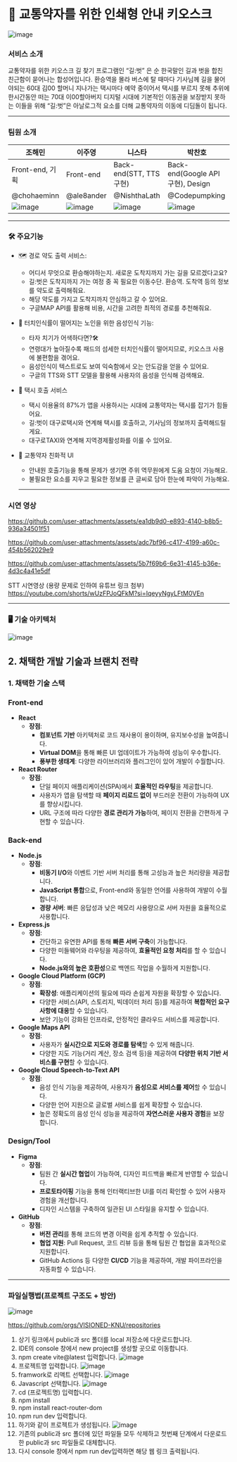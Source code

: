 # 🚌 교통약자를 위한 인쇄형 안내 키오스크
![image](https://github.com/user-attachments/assets/2a9a7ca7-8e54-4513-b285-b60347ee709f)

### 서비스 소개
교통약자를 위한 키오스크 길 찾기 프로그램인 “길:벗” 은 
순 한국말인 길과 벗을 합친 친근함이 묻어나는 합성어입니다. 
환승역을 몰라 버스에 탈 때마다 기사님께 길을 물어야되는 60대 김00 할머니
지나가는 택시마다 예약 중이어서 택시를 부르지 못해 추위에 한시간동안 떠는 70대 이00할아버지
디지털 시대에 기본적인 이동권을 보장받지 못하는 이들을 위해 “길:벗”은 
아날로그적 요소를 더해 교통약자의 이동에 디딤돌이 됩니다. 

---

### 팀원 소개

| 조해민 | 이주영 | 니스타 | 박찬호 |
| --- | --- | --- | --- |
| Front-end, 기획 | Front-end | Back-end(STT, TTS 구현) | Back-end(Google API 구현), Design |
| @chohaeminn | @ale8ander | @NishthaLath | @Codepumpking  |
| ![image](https://github.com/user-attachments/assets/97c7243b-10a5-41fa-a6c8-a7a66d9a05b5) | ![image](https://github.com/user-attachments/assets/79e0b7f0-ca94-4420-92a3-dc2bbacde397) | ![image](https://github.com/user-attachments/assets/dca32df1-f4ec-4b30-ab55-85221d90b792) | ![image](https://github.com/user-attachments/assets/24fd241a-cb9c-4e4f-a11a-a2190ce42f38)


---

### 🛠️ 주요기능

- 🗺️ 경로 약도 출력 서비스:
    - 어디서 무엇으로 환승해야하는지. 새로운 도착지까지 가는 길을 모르겠다고요?
    - 길:벗은 도착지까지 가는 여정 중 꼭 필요한  이동수단. 환승역. 도착역 등의 정보를 약도로 출력해줘요.
    - 해당 약도를 가지고 도착지까지 안심하고 갈 수 있어요.
    - 구글MAP API를 활용해 비용, 시간을 고려한 최적의 경로를 추천해줘요.
      
- 🎤 터치인식률이 떨어지는 노인을 위한 음성인식 기능:
    - 타자 치기가 어색하다면?🛠️
    - 연령대가 높아질수록 패드의 섬세한 터치인식률이 떨어지므로, 키오스크 사용에 불편함을 겪어요.
    - 음성인식이 텍스트로도 보여 익숙함에서 오는 안도감을 얻을 수 있어요.
    - 구글의 TTS와 STT 모델을 활용해 사용자의 음성을 인식해 검색해요.
    
- 🚕 택시 호출 서비스
    - 택시 이용율의 87%가 앱을 사용하시는 시대에 교통약자는  택시를 잡기가 힘들어요.
    - 길:벗이 대구로택시와 연계해 택시를 호출하고, 기사님의 정보까지 출력해드릴게요.
    - 대구로TAXI와 연계해 지역경제활성화를 이룰 수 있어요.

- 👵 교통약자 친화적 UI
    - 안내원 호출기능을 통해 문제가 생기면 주위 역무원에게 도움 요청이 가능해요.
    - 불필요한 요소를 지우고 필요한 정보를 큰 글씨로 담아 한눈에 파악이 가능해요.
    
    ---
### 시연 영상

https://github.com/user-attachments/assets/ea1db9d0-e893-4140-b8b5-936a34501f51

https://github.com/user-attachments/assets/adc7bf96-c417-4199-a60c-454b562029e9

https://github.com/user-attachments/assets/5b7f69b6-6e31-4145-b36e-4d3c4a41e5df

STT 시연영상 (용량 문제로 인하여 유튜브 링크 첨부)
https://youtube.com/shorts/wUzFPJoQFkM?si=IqeyyNgyLFtM0VEn

---

### 🖥️ 기술 아키텍처

![image](https://github.com/user-attachments/assets/9aa1f9d0-effe-44ac-8a48-1151a5a079b9)

## 2. 채택한 개발 기술과 브랜치 전략

### 1. **채택한 기술 스택**

### Front-end

- **React**
    - **장점**:
        - **컴포넌트 기반** 아키텍처로 코드 재사용이 용이하며, 유지보수성을 높여줍니다.
        - **Virtual DOM**을 통해 빠른 UI 업데이트가 가능하여 성능이 우수합니다.
        - **풍부한 생태계**: 다양한 라이브러리와 플러그인이 있어 개발이 수월합니다.
- **React Router**
    - **장점**:
        - 단일 페이지 애플리케이션(SPA)에서 **효율적인 라우팅**을 제공합니다.
        - 사용자가 앱을 탐색할 때 **페이지 리로드 없이** 부드러운 전환이 가능하여 UX를 향상시킵니다.
        - URL 구조에 따라 다양한 **경로 관리가 가능**하여, 페이지 전환을 간편하게 구현할 수 있습니다.

### Back-end

- **Node.js**
    - **장점**:
        - **비동기 I/O**와 이벤트 기반 서버 처리를 통해 고성능과 높은 처리량을 제공합니다.
        - **JavaScript 통합**으로, Front-end와 동일한 언어를 사용하여 개발이 수월합니다.
        - **경량 서버**: 빠른 응답성과 낮은 메모리 사용량으로 서버 자원을 효율적으로 사용합니다.
- **Express.js**
    - **장점**:
        - 간단하고 유연한 API를 통해 **빠른 서버 구축**이 가능합니다.
        - 다양한 미들웨어와 라우팅을 제공하여, **효율적인 요청 처리**를 할 수 있습니다.
        - **Node.js와의 높은 호환성**으로 백엔드 작업을 수월하게 지원합니다.
- **Google Cloud Platform (GCP)**
    - **장점**:
        - **확장성**: 애플리케이션의 필요에 따라 손쉽게 자원을 확장할 수 있습니다.
        - 다양한 서비스(API, 스토리지, 빅데이터 처리 등)를 제공하여 **복합적인 요구사항에 대응**할 수 있습니다.
        - 보안 기능이 강화된 인프라로, 안정적인 클라우드 서비스를 제공합니다.
- **Google Maps API**
    - **장점**:
        - 사용자가 **실시간으로 지도와 경로를 탐색**할 수 있게 해줍니다.
        - 다양한 지도 기능(거리 계산, 장소 검색 등)을 제공하여 **다양한 위치 기반 서비스를 구현**할 수 있습니다.
- **Google Cloud Speech-to-Text API**
    - **장점**:
        - 음성 인식 기능을 제공하여, 사용자가 **음성으로 서비스를 제어**할 수 있습니다.
        - 다양한 언어 지원으로 글로벌 서비스를 쉽게 확장할 수 있습니다.
        - 높은 정확도의 음성 인식 성능을 제공하여 **자연스러운 사용자 경험**을 보장합니다.

### Design/Tool

- **Figma**
    - **장점**:
        - 팀원 간 **실시간 협업**이 가능하여, 디자인 피드백을 빠르게 반영할 수 있습니다.
        - **프로토타이핑** 기능을 통해 인터랙티브한 UI를 미리 확인할 수 있어 사용자 경험을 개선합니다.
        - 디자인 시스템을 구축하여 일관된 UI 스타일을 유지할 수 있습니다.
- **GitHub**
    - **장점**:
        - **버전 관리**를 통해 코드의 변경 이력을 쉽게 추적할 수 있습니다.
        - **협업 지원**: Pull Request, 코드 리뷰 등을 통해 팀원 간 협업을 효과적으로 지원합니다.
        - GitHub Actions 등 다양한 **CI/CD** 기능을 제공하여, 개발 파이프라인을 자동화할 수 있습니다.

---

### 파일실행법(프로젝트 구조도 + 방안)
![image](https://github.com/user-attachments/assets/448f2871-b5cc-4b7b-83be-696fd57891ca)

https://github.com/orgs/VISIONED-KNU/repositories

1. 상기 링크에서 public과 src 폴더를 local 저장소에 다운로드합니다.
2. IDE의 console 창에서 new project를 생성할 곳으로 이동합니다.
3. npm create vite@latest 입력합니다.
![image](https://github.com/user-attachments/assets/1d629ea2-25dd-4e4d-b949-e1298598ea62)
4. 프로젝트명 입력합니다.
![image](https://github.com/user-attachments/assets/eb3661e4-fad9-4f5d-9ce4-845765c56c19)
5. framwork로 리액트 선택합니다.
![image](https://github.com/user-attachments/assets/fbaffa3f-a32a-42d4-ad07-e815d0aebeaf)
6. Javascript 선택합니다.
![image](https://github.com/user-attachments/assets/08826a6d-ecd3-4849-b6af-be7073a17534)
7. cd (프로젝트명) 입력합니다.
8. npm install
9. npm install react-router-dom
10. npm run dev 입력합니다.
11. 하기와 같이 프로젝트가 생성됩니다.
![image](https://github.com/user-attachments/assets/b5399c55-00c5-4ed3-9ce5-f40330ef11af)
12. 기존의 public과 src 폴더에 있던 파일들 모두 삭제하고 첫번째 단계에서 다운로드한 public과 src 파일들로 대체합니다.
13. 다시 console 창에서 npm run dev입력하면 해당 웹 링크 출력됩니다.
